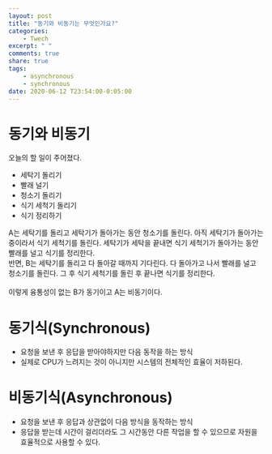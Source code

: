 ```yaml
---
layout: post
title: "동기와 비동기는 무엇인가요?"
categories:
    - Twech
excerpt: " "
comments: true
share: true
tags:
    - asynchronous
    - synchronous
date: 2020-06-12 T23:54:00-0:05:00
---
```


# 동기와 비동기

오늘의 할 일이 주어졌다.

-   세탁기 돌리기
-   빨래 널기
-   청소기 돌리기
-   식기 세척기 돌리기
-   식기 정리하기

A는 세탁기를 돌리고 세탁기가 돌아가는 동안 청소기를 돌린다. 아직 세탁기가 돌아가는 중이라서 식기 세척기를 돌린다. 세탁기가 세탁을 끝내면 식기 세척기가 돌아가는 동안 빨래를 널고 식기를 정리한다.<br/>
반면, B는 세탁기를 돌리고 다 돌아갈 때까지 기다린다. 다 돌아가고 나서 빨래를 널고 청소기를 돌린다. 그 후 식기 세척기를 돌린 후 끝나면 식기를 정리한다.<br/>
<br/>
이렇게 융통성이 없는 B가 동기이고 A는 비동기이다.<br/>

# 동기식(Synchronous)

-   요청을 보낸 후 응답을 받아야하지만 다음 동작을 하는 방식
-   실제로 CPU가 느려지는 것이 아니지만 시스템의 전체적인 효율이 저하된다.

# 비동기식(Asynchronous)

-   요청을 보낸 후 응답과 상관없이 다음 방식을 동작하는 방식
-   응답을 받는데 시간이 걸리더라도 그 시간동안 다른 작업을 할 수 있으므로 자원을 효율적으로 사용할 수 있다.
